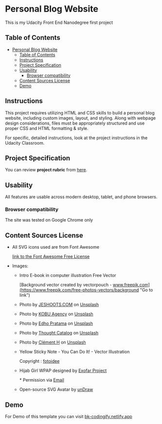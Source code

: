 # Personal Blog Website

This is my Udacity Front End Nanodegree first project

## Table of Contents

- [Personal Blog Website](#personal-blog-website)
  - [Table of Contents](#table-of-contents)
  - [Instructions](#instructions)
  - [Project Specification](#project-specification)
  - [Usability](#usability)
    - [Browser compatibility](#browser-compatibility)
  - [Content Sources License](#content-sources-license)
  - [Demo](#demo)

## Instructions

This project requires utilizing HTML and CSS skills to build a personal blog website, including custom images, layout, and styling. Along with webpage design considerations, files must be appropriately structured and use proper CSS and HTML formatting & style.

For specific, detailed instructions, look at the project instructions in the Udacity Classroom.

## Project Specification

You can review **project rubric** from [here](https://review.udacity.com/#!/rubrics/2667/view "Go to link").

## Usability

All features are usable across modern desktop, tablet, and phone browsers.

### Browser compatibility

The site was tested on Google Chrome only

## Content Sources License

* All SVG icons used are from Font Awesome

  [link to the Font Awesome Free License](https://fontawesome.com/license/free "Go to link")

* Images:
  * Intro E-book in computer illustration Free Vector

    [Background vector created by vectorpouch - www.freepik.com](https://www.freepik.com/free-photos-vectors/background "Go to link")
  * Photo by [JESHOOTS.COM](https://unsplash.com/@jeshoots?utm_source=unsplash&utm_medium=referral&utm_content=creditCopyText "Go to link") on [Unsplash](https://unsplash.com "Go to link")
  * Photo by [KOBU Agency](https://unsplash.com/@kobuagency?utm_source=unsplash&utm_medium=referral&utm_content=creditCopyText "Go to link") on [Unsplash](https://unsplash.com "Go to link")
  * Photo by [Edho Pratama](https://unsplash.com/@edhoradic?utm_source=unsplash&utm_medium=referral&utm_content=creditCopyText "Go to link") on [Unsplash](https://unsplash.com "Go to link")
  * Photo by [Thought Catalog](https://unsplash.com/@thoughtcatalog?utm_source=unsplash&utm_medium=referral&utm_content=creditCopyText "Go to link") on [Unsplash](https://unsplash.com "Go to link")
  * Photo by [Clément H](https://unsplash.com/@clemhlrdt?utm_source=unsplash&utm_medium=referral&utm_content=creditCopyText "Go to link") on [Unsplash](https://unsplash.com "Go to link")
  * Yellow Sticky Note \- You Can Do It! \- Vector Illustration

    Copyright : [fotoidee](https://www.123rf.com/profile_fotoidee "Go to link")
  * Hijab Girl WPAP designed by [Exofar Project](https://displate.com/exofarproject/displates "Go to link")

    \* Permission via [Email](mailto:exofar.art@gmail.com "Send Email")
  * Open\-source SVG Avatar by [unDraw](https://undraw.co "Go to link")

## Demo

For Demo of this template you can visit [bk-codingify.netlify.app](https://bk-codingify.netlify.app "Go to website")